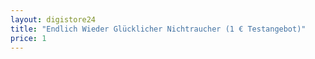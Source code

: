 ```yaml
---
layout: digistore24
title: "Endlich Wieder Glücklicher Nichtraucher (1 € Testangebot)"
price: 1
---
```

